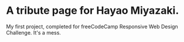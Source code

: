 # A tribute page for Hayao Miyazaki. 
My first project, completed for freeCodeCamp Responsive Web Design Challenge.
It's a mess.
